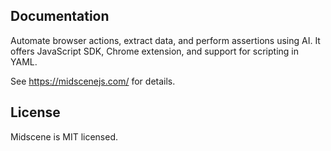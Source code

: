 ## Documentation

Automate browser actions, extract data, and perform assertions using AI. It offers JavaScript SDK, Chrome extension, and support for scripting in YAML.

See https://midscenejs.com/ for details.

## License

Midscene is MIT licensed.